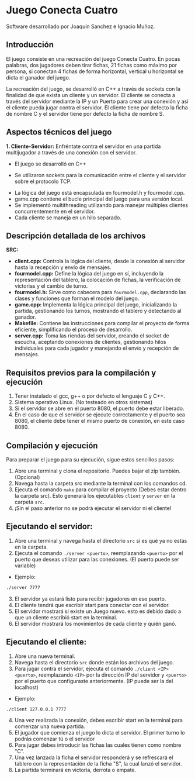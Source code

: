 # Juego Conecta Cuatro
Software desarrollado por Joaquín Sanchez e Ignacio Muñoz.

## Introducción

El juego consiste en una recreación del juego Conecta Cuatro. En pocas palabras, dos jugadores deben tirar fichas, 21 fichas como máximo por persona, si conectan 4 fichas de forma horizontal, vertical u horizontal se dicta el ganador del juego.

La recreación del juego, se desarrolló en C++ a través de sockets con la finalidad de que exista un cliente y un servidor. El cliente se conecta a través del servidor mediante la IP y un Puerto para crear una conexión y así el cliente pueda jugar contra el servidor. El cliente tiene por defecto la ficha de nombre C y el servidor tiene por defecto la ficha de nombre S.

## Aspectos técnicos del juego

**1. Cliente-Servidor:** Enfréntate contra el servidor en una partida multijugador a través de una conexión con el servidor.

* El juego se desarrolló en C++
+ Se utilizaron sockets para la comunicación entre el cliente y el servidor sobre el protocolo TCP.
* La lógica del juego está encapsulada en fourmodel.h y fourmodel.cpp.
* game.cpp contiene el bucle principal del juego para una versión local.
* Se implementó multithreading utilizando <thread> para manejar múltiples clientes concurrentemente en el servidor.
* Cada cliente se maneja en un hilo separado.


## Descripción detallada de los archivos

**SRC:**

* **client.cpp:** Controla la lógica del cliente, desde la conexión al servidor hasta la recepción y envío de mensajes.
* **fourmodel.cpp:** Define la lógica del juego en sí, incluyendo la representación del tablero, la colocación de fichas, la verificación de victorias y el cambio de turno.
* **fourmodel.h:** Sirve como cabecera para `fourmodel.cpp`, declarando las clases y funciones que forman el modelo del juego.
* **game.cpp:** Implementa la lógica principal del juego, inicializando la partida, gestionando los turnos, mostrando el tablero y detectando al ganador.
* **Makefile:** Contiene las instrucciones para compilar el proyecto de forma eficiente, simplificando el proceso de desarrollo.
* **server.cpp:** Toma las riendas del servidor, creando el socket de escucha, aceptando conexiones de clientes, gestionando hilos individuales para cada jugador y manejando el envío y recepción de mensajes.

## Requisitos previos para la compilación y ejecución
1. Tener instalado el gcc, g++ o por defecto el lenguaje C y C++.
2. Sistema operativo Linux. (No testeado en otros sistemas)
3. Si el servidor se abre en el puerto 8080, el puerto debe estar liberado.
4. En el caso de que el servidor se ejecute correctamente y el puerto sea 8080, el cliente debe tener el mismo puerto de conexión, en este caso 8080.

## Compilación y ejecución

Para preparar el juego para su ejecución, sigue estos sencillos pasos:

1. Abre una terminal y clona el repositorio. Puedes bajar el zip también. (Opcional)
2. Navega hasta la carpeta src mediante la terminal con los comandos cd.
3. Ejecuta el comando `make` para compilar el proyecto (Debes estar dentro la carpeta src). Esto generará los ejecutables `client` y `server` en la carpeta `src`.
4. ¡Sin el paso anterior no se podrá ejecutar el servidor ni el cliente!
## **Ejecutando el servidor:**

1. Abre una terminal y navega hasta el directorio `src` si es qué ya no estás en la carpeta.
2. Ejecuta el comando `./server <puerto>`, reemplazando `<puerto>` por el puerto que deseas utilizar para las conexiones. (El puerto puede ser variable)
*  Ejemplo: 
```bash
./server 7777
```
3. El servidor ya estará listo para recibir jugadores en ese puerto.
4. El cliente tendrá que escribir start para conectar con el servidor.
5. El servidor mostrará si existe un Juego nuevo. esto es debido dado a que un cliente escribió start en la terminal.
6. El servidor mostrará los movimientos de cada cliente y quién ganó.

## **Ejecutando el cliente:**

1. Abre una nueva terminal.
2. Navega hasta el directorio `src` donde están los archivos del juego. 
3. Para jugar contra el servidor, ejecuta el comando `./client <IP> <puerto>`, reemplazando `<IP>` por la dirección IP del servidor y `<puerto>` por el puerto que configuraste anteriormente. (IP puede ser la del localhost)
*  Ejemplo: 
```bash
./client 127.0.0.1 7777
```
4. Una vez realizada la conexión, debes escribir start en la terminal para comenzar una nueva partida.
5. El jugador que comienza el juego lo dicta el servidor. El primer turno lo podrás comenzar tú o el servidor
6. Para jugar debes introducir las fichas las cuales tienen como nombre "C". 
7. Una vez lanzada la ficha el servidor responderá y se refrescará el tablero con la representación de la ficha "S", la cual lanzó el servidor.
8. La partida terminará en victoria, derrota o empate.

